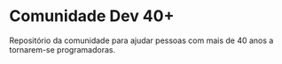 # Comunidade Dev 40+

Repositório da comunidade para ajudar pessoas com mais de 40 anos a tornarem-se programadoras.
